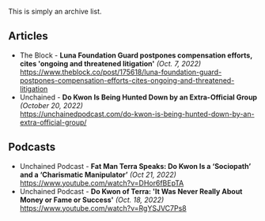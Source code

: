This is simply an archive list.

## Articles
- The Block - **Luna Foundation Guard postpones compensation efforts, cites 'ongoing and threatened litigation'** _(Oct.  7, 2022)_
  <br/>https://www.theblock.co/post/175618/luna-foundation-guard-postpones-compensation-efforts-cites-ongoing-and-threatened-litigation
- Unchained - **Do Kwon Is Being Hunted Down by an Extra-Official Group** _(October 20, 2022)_
  <br/>https://unchainedpodcast.com/do-kwon-is-being-hunted-down-by-an-extra-official-group/

## Podcasts

- Unchained Podcast - **Fat Man Terra Speaks: Do Kwon Is a ‘Sociopath’ and a ‘Charismatic Manipulator’** _(Oct 21, 2022)_
  <br/>https://www.youtube.com/watch?v=DHor6fBEpTA
- Unchained Podcast - **Do Kwon of Terra: 'It Was Never Really About Money or Fame or Success'** _(Oct. 18, 2022)_
  <br/>https://www.youtube.com/watch?v=RgYSJVC7Ps8
